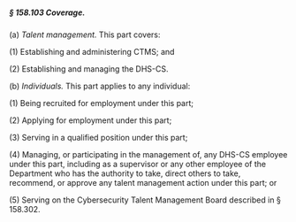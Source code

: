 ##### § 158.103 Coverage. #####

(a) *Talent management.* This part covers:

(1) Establishing and administering CTMS; and

(2) Establishing and managing the DHS-CS.

(b) *Individuals.* This part applies to any individual:

(1) Being recruited for employment under this part;

(2) Applying for employment under this part;

(3) Serving in a qualified position under this part;

(4) Managing, or participating in the management of, any DHS-CS employee under this part, including as a supervisor or any other employee of the Department who has the authority to take, direct others to take, recommend, or approve any talent management action under this part; or

(5) Serving on the Cybersecurity Talent Management Board described in § 158.302.